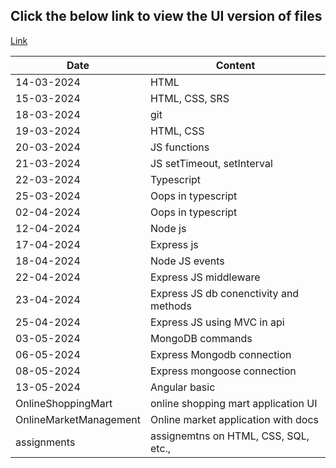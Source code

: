 ## Click the below link to view the UI version of files

[Link](https://aspirecoe.github.io/ATHIDYA_U/)

| Date                   | Content                                |
| ---------------------- | -------------------------------------- |
| 14-03-2024             | HTML                                   |
| 15-03-2024             | HTML, CSS, SRS                         |
| 18-03-2024             | git                                    |
| 19-03-2024             | HTML, CSS                              |
| 20-03-2024             | JS functions                           |
| 21-03-2024             | JS setTimeout, setInterval             |
| 22-03-2024             | Typescript                             |
| 25-03-2024             | Oops in typescript                     |
| 02-04-2024             | Oops in typescript                     |
| 12-04-2024             | Node js                                |
| 17-04-2024             | Express js                             |
| 18-04-2024             | Node JS events                         |
| 22-04-2024             | Express JS middleware                  |
| 23-04-2024             | Express JS db conenctivity and methods |
| 25-04-2024             | Express JS using MVC in api            |
| 03-05-2024             | MongoDB commands                       |
| 06-05-2024             | Express Mongodb connection             |
| 08-05-2024             | Express mongoose connection            |
| 13-05-2024             | Angular basic                          |
| OnlineShoppingMart     | online shopping mart application UI    |
| OnlineMarketManagement | Online market application with docs    |
| assignments            | assignemtns on HTML, CSS, SQL, etc.,   |
